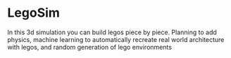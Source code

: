# LegoSim
In this 3d simulation you can build legos piece by piece. Planning to add physics, machine learning to automatically recreate real world architecture with legos, and random generation of lego environments
